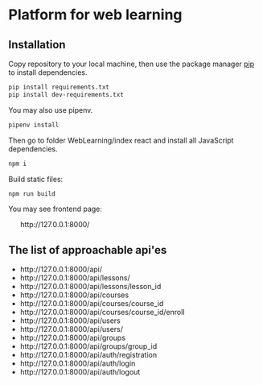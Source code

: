 # Platform for web learning

## Installation
Copy repository to your local machine, then use the package manager [pip](https://pip.pypa.io/en/stable/) to install dependencies.

```bash
pip install requirements.txt
pip install dev-requirements.txt
```

You may also use pipenv.

```bash
pipenv install
```

Then go to folder WebLearning/index react and install all JavaScript dependencies.

```bash
npm i
```

Build static files:

```bash
npm run build
```

You may see frontend page:

<ul>http://127.0.0.1:8000/</ul>

## The list of approachable api'es

<ul><li>http://127.0.0.1:8000/api/</li>
<li>http://127.0.0.1:8000/api/lessons/</li>
<li>http://127.0.0.1:8000/api/lessons/lesson_id</li>
<li>http://127.0.0.1:8000/api/courses</li>
<li>http://127.0.0.1:8000/api/courses/course_id</li>
<li>http://127.0.0.1:8000/api/courses/course_id/enroll</li>
<li>http://127.0.0.1:8000/api/users</li>
<li>http://127.0.0.1:8000/api/users/<user_id></li>
<li>http://127.0.0.1:8000/api/groups</li>
<li>http://127.0.0.1:8000/api/groups/group_id</li>
<li>http://127.0.0.1:8000/api/auth/registration</li>
<li>http://127.0.0.1:8000/api/auth/login</li>
<li>http://127.0.0.1:8000/api/auth/logout</li>

